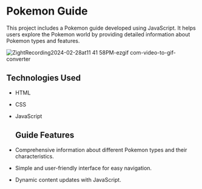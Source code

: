 # Pokemon Guide

This project includes a Pokemon guide developed using JavaScript. It helps users explore the Pokemon world by providing detailed information about Pokemon types and features.

![ZightRecording2024-02-28at11 41 58PM-ezgif com-video-to-gif-converter](https://github.com/MeltemPinar/Pokemon-Guide/assets/147662901/0951e862-96ce-4fb4-8bf4-fb1be548ae01)



## Technologies Used

- HTML
- CSS
- JavaScript

  ## Guide Features

- Comprehensive information about different Pokemon types and their characteristics.
- Simple and user-friendly interface for easy navigation.
- Dynamic content updates with JavaScript.
